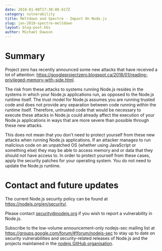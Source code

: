 ```yaml
---
date: 2018-01-08T17:30:00.617Z
category: vulnerability
title: Meltdown and Spectre - Impact On Node.js
slug: jan-2018-spectre-meltdown
layout: blog-post.hbs
author: Michael Dawson
---
```


# Summary

Project zero has recently announced some new attacks that have received a
lot of attention:
https://googleprojectzero.blogspot.ca/2018/01/reading-privileged-memory-with-side.html.

The risk from these attacks to systems running Node.js resides in the
systems in which your Node.js applications run, as opposed to the
Node.js runtime itself. The trust model for Node.js assumes you are
running trusted code and does not provide any separation between code
running within the runtime itself. Therefore, untrusted code that
would be necessary to execute these attacks in Node.js could already
affect the execution of your Node.js applications in ways that
are more severe than possible through these new attacks.

This does not mean that you don't need to protect yourself from
these new attacks when running Node.js applications. If an attacker
manages to run malicious code on an unpatched OS (whether using
JavaScript or something else) they may be able to access memory and or
data that they should not have access to.  In order to protect yourself
from these cases, apply the security patches for your operating
system. You do not need to update the Node.js runtime.

# Contact and future updates

The current Node.js security policy can be found at https://nodejs.org/en/security/.

Please contact security@nodejs.org if you wish to report a vulnerability in Node.js.

Subscribe to the low-volume announcement-only nodejs-sec mailing list at
https://groups.google.com/forum/#!forum/nodejs-sec to stay up to date
on security vulnerabilities and security-related releases of Node.js and
the projects maintained in the [nodejs GitHub organisation](https://github.com/nodejs/).
